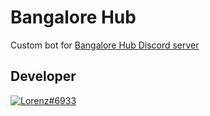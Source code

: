 # Bangalore Hub

Custom bot for [Bangalore Hub Discord server](https://discord.gg/bangalore)

## Developer

[![Lorenz#6933](https://lanyard.cnrad.dev/api/838620835282812969?idleMessage=https%3A%2F%2Fdarshan.studio%2F)](https://darshan.studio/)
